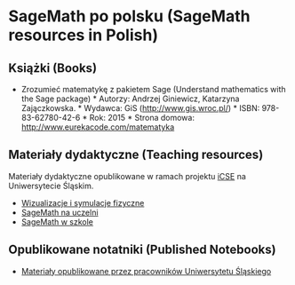 

# SageMath po polsku (SageMath resources in Polish)


## Książki (Books)

   * Zrozumieć matematykę z pakietem Sage (Understand mathematics with the Sage package) 
         * Autorzy: Andrzej Giniewicz, Katarzyna Zajączkowska. 
         * Wydawca: GiS (<a href="http://www.gis.wroc.pl/">http://www.gis.wroc.pl/</a>) 
         * ISBN: 978-83-62780-42-6 
         * Rok: 2015 
         * Strona domowa: <a href="http://www.eurekacode.com/matematyka">http://www.eurekacode.com/matematyka</a> 

## Materiały dydaktyczne (Teaching resources)

Materiały dydaktyczne opublikowane w ramach projektu <a class="http" href="http://icse.us.edu.pl">iCSE</a> na Uniwersytecie Śląskim. 

   * <a class="http" href="http://visual.icse.us.edu.pl/">Wizualizacje i symulacje fizyczne</a> 
   * <a class="http" href="http://visual.icse.us.edu.pl/iCSE_main/">SageMath na uczelni</a> 
   * <a class="http" href="http://visual.icse.us.edu.pl/szkola/">SageMath w szkole</a> 

## Opublikowane notatniki (Published Notebooks)

   * <a class="https" href="https://sage2.icse.us.edu.pl/pub/">Materiały opublikowane przez pracowników Uniwersytetu Śląskiego</a> 